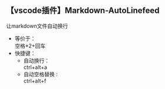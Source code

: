 <!-- toc -->
## 【vscode插件】Markdown-AutoLinefeed  
让markdown文件自动换行
+ 等价于：  
空格*2+回车  
+ 快捷键：  
    + 自动换行：  
    ctrl+alt+a  
    + 自动空格替换&nbsp;:  
    ctrl+alt+f  
<!-- endtoc -->